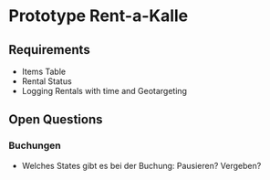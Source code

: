 # Prototype Rent-a-Kalle

## Requirements

- Items Table
- Rental Status
- Logging Rentals with time and Geotargeting

## Open Questions

### Buchungen

- Welches States gibt es bei der Buchung: Pausieren? Vergeben?
